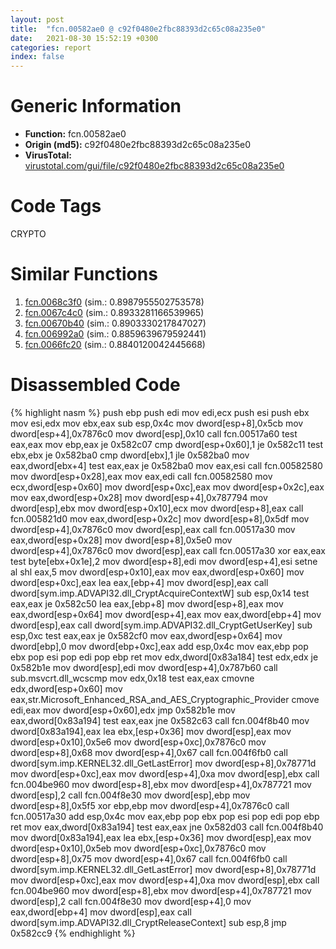 ```yaml
---
layout: post
title:  "fcn.00582ae0 @ c92f0480e2fbc88393d2c65c08a235e0"
date:   2021-08-30 15:52:19 +0300
categories: report
index: false
---
```


# Generic Information
- **Function:** fcn.00582ae0
- **Origin (md5):** c92f0480e2fbc88393d2c65c08a235e0
- **VirusTotal:** [virustotal.com/gui/file/c92f0480e2fbc88393d2c65c08a235e0][virustotal_ref]

# Code Tags
<span class="tag" id="CRYPTO">CRYPTO</span>


# Similar Functions

1. [fcn.0068c3f0][similar_1_ref] (sim.: 0.8987955502753578)
2. [fcn.0067c4c0][similar_2_ref] (sim.: 0.8933281166539965)
3. [fcn.00670b40][similar_3_ref] (sim.: 0.8903330217847027)
4. [fcn.006992a0][similar_4_ref] (sim.: 0.8859639679592441)
5. [fcn.0066fc20][similar_5_ref] (sim.: 0.8840120042445668)


# Disassembled Code

{% highlight nasm %}
push ebp
push edi
mov edi,ecx
push esi
push ebx
mov esi,edx
mov ebx,eax
sub esp,0x4c
mov dword[esp+8],0x5cb
mov dword[esp+4],0x7876c0
mov dword[esp],0x10
call fcn.00517a60
test eax,eax
mov ebp,eax
je 0x582c07
cmp dword[esp+0x60],1
je 0x582c11
test ebx,ebx
je 0x582ba0
cmp dword[ebx],1
jle 0x582ba0
mov eax,dword[ebx+4]
test eax,eax
je 0x582ba0
mov eax,esi
call fcn.00582580
mov dword[esp+0x28],eax
mov eax,edi
call fcn.00582580
mov ecx,dword[esp+0x60]
mov dword[esp+0xc],eax
mov dword[esp+0x2c],eax
mov eax,dword[esp+0x28]
mov dword[esp+4],0x787794
mov dword[esp],ebx
mov dword[esp+0x10],ecx
mov dword[esp+8],eax
call fcn.005821d0
mov eax,dword[esp+0x2c]
mov dword[esp+8],0x5df
mov dword[esp+4],0x7876c0
mov dword[esp],eax
call fcn.00517a30
mov eax,dword[esp+0x28]
mov dword[esp+8],0x5e0
mov dword[esp+4],0x7876c0
mov dword[esp],eax
call fcn.00517a30
xor eax,eax
test byte[ebx+0x1e],2
mov dword[esp+8],edi
mov dword[esp+4],esi
setne al
shl eax,5
mov dword[esp+0x10],eax
mov eax,dword[esp+0x60]
mov dword[esp+0xc],eax
lea eax,[ebp+4]
mov dword[esp],eax
call dword[sym.imp.ADVAPI32.dll_CryptAcquireContextW]
sub esp,0x14
test eax,eax
je 0x582c50
lea eax,[ebp+8]
mov dword[esp+8],eax
mov eax,dword[esp+0x64]
mov dword[esp+4],eax
mov eax,dword[ebp+4]
mov dword[esp],eax
call dword[sym.imp.ADVAPI32.dll_CryptGetUserKey]
sub esp,0xc
test eax,eax
je 0x582cf0
mov eax,dword[esp+0x64]
mov dword[ebp],0
mov dword[ebp+0xc],eax
add esp,0x4c
mov eax,ebp
pop ebx
pop esi
pop edi
pop ebp
ret
mov edx,dword[0x83a184]
test edx,edx
je 0x582b1e
mov dword[esp],edi
mov dword[esp+4],0x787b60
call sub.msvcrt.dll_wcscmp
mov edx,0x18
test eax,eax
cmovne edx,dword[esp+0x60]
mov eax,str.Microsoft_Enhanced_RSA_and_AES_Cryptographic_Provider
cmove edi,eax
mov dword[esp+0x60],edx
jmp 0x582b1e
mov eax,dword[0x83a194]
test eax,eax
jne 0x582c63
call fcn.004f8b40
mov dword[0x83a194],eax
lea ebx,[esp+0x36]
mov dword[esp],eax
mov dword[esp+0x10],0x5e6
mov dword[esp+0xc],0x7876c0
mov dword[esp+8],0x68
mov dword[esp+4],0x67
call fcn.004f6fb0
call dword[sym.imp.KERNEL32.dll_GetLastError]
mov dword[esp+8],0x78771d
mov dword[esp+0xc],eax
mov dword[esp+4],0xa
mov dword[esp],ebx
call fcn.004be960
mov dword[esp+8],ebx
mov dword[esp+4],0x787721
mov dword[esp],2
call fcn.004f8e30
mov dword[esp],ebp
mov dword[esp+8],0x5f5
xor ebp,ebp
mov dword[esp+4],0x7876c0
call fcn.00517a30
add esp,0x4c
mov eax,ebp
pop ebx
pop esi
pop edi
pop ebp
ret
mov eax,dword[0x83a194]
test eax,eax
jne 0x582d03
call fcn.004f8b40
mov dword[0x83a194],eax
lea ebx,[esp+0x36]
mov dword[esp],eax
mov dword[esp+0x10],0x5eb
mov dword[esp+0xc],0x7876c0
mov dword[esp+8],0x75
mov dword[esp+4],0x67
call fcn.004f6fb0
call dword[sym.imp.KERNEL32.dll_GetLastError]
mov dword[esp+8],0x78771d
mov dword[esp+0xc],eax
mov dword[esp+4],0xa
mov dword[esp],ebx
call fcn.004be960
mov dword[esp+8],ebx
mov dword[esp+4],0x787721
mov dword[esp],2
call fcn.004f8e30
mov dword[esp+4],0
mov eax,dword[ebp+4]
mov dword[esp],eax
call dword[sym.imp.ADVAPI32.dll_CryptReleaseContext]
sub esp,8
jmp 0x582cc9
{% endhighlight %}


[similar_1_ref]: /report/fcn.0068c3f0@c92f0480e2fbc88393d2c65c08a235e0
[similar_2_ref]: /report/fcn.0067c4c0@c92f0480e2fbc88393d2c65c08a235e0
[similar_3_ref]: /report/fcn.00670b40@c92f0480e2fbc88393d2c65c08a235e0
[similar_4_ref]: /report/fcn.006992a0@c92f0480e2fbc88393d2c65c08a235e0
[similar_5_ref]: /report/fcn.0066fc20@c92f0480e2fbc88393d2c65c08a235e0
[virustotal_ref]: https://www.virustotal.com/gui/file/c92f0480e2fbc88393d2c65c08a235e0